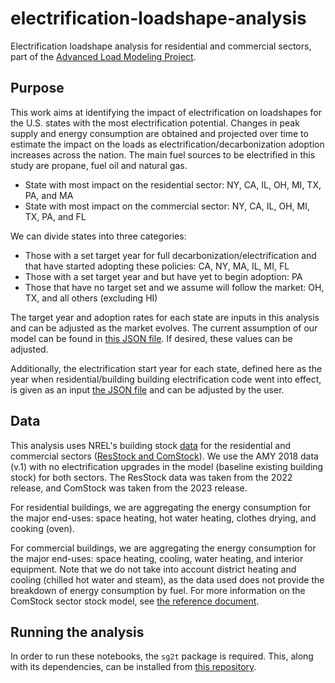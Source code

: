 # electrification-loadshape-analysis
Electrification loadshape analysis for residential and commercial sectors, part of the [Advanced Load Modeling Project](https://gismo.slac.stanford.edu/research/alm-advanced-load-modeling).

## Purpose
This work aims at identifying the impact of electrification on loadshapes for the U.S. states with the most electrification potential. Changes in peak supply and energy consumption are obtained and projected over time to estimate the impact on the loads as electrification/decarbonization adoption increases across the nation. The main fuel sources to be electrified in this study are propane, fuel oil and natural gas.

- State with most impact on the residential sector:  NY, CA, IL, OH, MI, TX, PA, and MA 
- State with most impact on the commercial sector: NY, CA, IL, OH, MI, TX, PA, and FL
  
We can divide states into three categories:
- Those with a set target year for full decarbonization/electrification and that have started adopting these policies: CA, NY, MA, IL, MI, FL
- Those with a set target year and but have yet to begin adoption: PA
- Those that have no target set and we assume will follow the market: OH, TX, and all others (excluding HI)

The target year and adoption rates for each state are inputs in this analysis and can be adjusted as the market evolves. The current assumption of our model can be found in [this JSON file](https://github.com/slacgismo/electrification-loadshape-analysis/blob/main/task2_report_national/inputs.json). If desired, these values can be adjusted.

Additionally, the electrification start year for each state, defined here as the year when residential/building building electrification code went into effect, is given as an input [the JSON file](https://github.com/slacgismo/electrification-loadshape-analysis/blob/main/task2_report_national/inputs.json) and can be adjusted by the user.

## Data
This analysis uses NREL's building stock [data](https://data.openei.org/s3_viewer?bucket=oedi-data-lake&prefix=nrel-pds-building-stock) for the residential and commercial sectors ([ResStock and ComStock](https://www.nrel.gov/buildings/end-use-load-profiles.html)). We use the AMY 2018 data (v.1) with no electrification upgrades in the model (baseline existing building stock) for both sectors. The ResStock data was taken from the 2022 release, and ComStock was taken from the 2023 release.

For residential buildings, we are aggregating the energy consumption for the major end-uses: space heating, hot water heating, clothes drying, and cooking (oven).

For commercial buildings, we are aggregating the energy consumption for the major end-uses: space heating, cooling, water heating, and interior equipment. Note that we do not take into account district heating and cooling (chilled hot water and steam), as the data used does not provide the breakdown of energy consumption by fuel. For more information on the ComStock sector stock model, see [the reference document](https://www.osti.gov/biblio/1967948).

## Running the analysis
In order to run these notebooks, the `sg2t` package is required. This, along with its dependencies, can be installed from [this repository](https://github.com/slacgismo/sg2t/tree/main).
